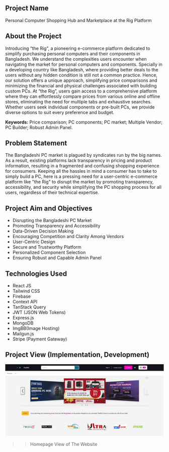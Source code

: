 
## Project Name

Personal Computer Shopping Hub and Marketplace at the Rig Platform

## About the Project

Introducing “the Rig”, a pioneering e-commerce platform dedicated to simplify purchasing personal computers and their components in Bangladesh. We understand the complexities users encounter when navigating the market for personal computers and components. Specially in a developing country like Bangladesh, where providing better deals to the users without any hidden condition is still not a common practice. Hence, our solution offers a unique approach, simplifying price comparisons and minimizing the financial and physical challenges associated with building custom PCs.
At “the Rig”, users gain access to a comprehensive platform where they can effortlessly compare prices from various online and offline stores, eliminating the need for multiple tabs and exhaustive searches. Whether users seek individual components or pre-built PCs, we provide diverse options to suit every preference and budget.

**Keywords:** Price comparison; PC components; PC market; Multiple Vendor; PC Builder; Robust Admin Panel.  

## Problem Statement

The Bangladeshi PC market is plagued by syndicates run by the big names. As a result, existing platforms lack transparency in pricing and product information, resulting in a fragmented and confusing shopping experience for consumers. Keeping all the hassles in mind a consumer has to take to simply build a PC, here is a pressing need for a user-centric e-commerce platform like "the Rig" to disrupt the market by promoting transparency, accessibility, and security while simplifying the PC shopping process for all users, regardless of their technical expertise.

## Project Aim and Objectives
- Disrupting the Bangladeshi PC Market
- Promoting Transparency and Accessibility
- Data-Driven Decision Making
- Encouraging Competition and Clarity Among Vendors
- User-Centric Design
- Secure and Trustworthy Platform
- Personalized Component Selection
- Ensuring Robust and Capable Admin Panel

## Technologies Used
- React JS
- Tailwind CSS
- Firebase 
- Context API
- TanStack Query
- JWT (JSON Web Tokens) 
- Express.js
- MongoDB
- ImgBB(Image Hosting)
- Mailgun.js
- Stripe (Payment Gateway)

## Project View (Implementation, Development) 

![](https://github.com/Habibur96/theRig-client/blob/main/src/assets/image/Home%20page.jpg)
>> Homepage View of The Website
